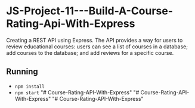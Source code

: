 # JS-Project-11---Build-A-Course-Rating-Api-With-Express

Creating a REST API using Express. The API provides a way for users to review educational courses: users can see a list of courses in a database; add courses to the database; and add reviews for a specific course.

## Running
* `npm install`
* `npm start`
"# Course-Rating-API-With-Express" 
"# Course-Rating-API-With-Express" 
"# Course-Rating-API-With-Express" 

